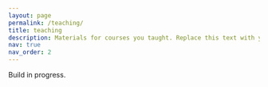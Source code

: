 ```yaml
---
layout: page
permalink: /teaching/
title: teaching
description: Materials for courses you taught. Replace this text with your description.
nav: true
nav_order: 2
---
```


Build in progress.